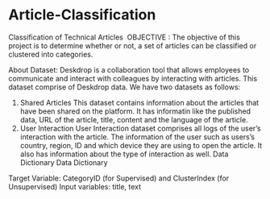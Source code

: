 # Article-Classification
Classification of Technical Articles
​
OBJECTIVE :
The objective of this project is to determine whether or not, a set of articles can be classified or clustered into categories.

About Dataset:
Deskdrop is a collaboration tool that allows employees to communicate and interact with colleagues by interacting with articles. This dataset comprise of Deskdrop data. We have two datasets as follows:
1. Shared Articles This dataset contains information about the articles that have been shared on the platform. It has informatin like the published data, URL of the article, title, content and the language of the article.
2. User Interaction User Interaction dataset comprises all logs of the user’s interaction with the article. The information of the user such as users’s country, region, ID and which device they are using to open the article. It also has information about the type of interaction as well. Data Dictionary Data Dictionary

Target Variable: CategoryID (for Supervised) and ClusterIndex (for Unsupervised) Input variables: title, text
